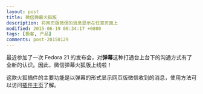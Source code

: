 ```yaml
---
layout: post
title: 微信弹幕火狐版
description: 将网页版微信的消息显示在任意页面上
modified: 2015-06-19 00:34:17 +0800
tags: [极客, 产品]
comments: post-20150129
---
```


最近参加了一次 Fedora 21 的发布会，对**弹幕**这种打通台上台下的沟通方式有了全新的认识。因此，微信弹幕火狐版上线啦！

这款火狐插件的主要功能是以弹幕的形式显示网页版微信收到的消息，使用方法可以访问[插件主页](http://aidistan.github.io/firefox-weixin-danmu/)了解。
